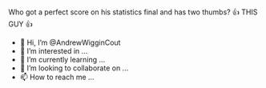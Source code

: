 Who got a perfect score on his statistics final and has two thumbs? 👍 THIS GUY 👍
- 👋 Hi, I’m @AndrewWigginCout
- 👀 I’m interested in ...
- 🌱 I’m currently learning ...
- 💞️ I’m looking to collaborate on ...
- 📫 How to reach me ...

<!---
AndrewWigginCout/AndrewWigginCout is a ✨ special ✨ repository because its `README.md` (this file) appears on your GitHub profile.
You can click the Preview link to take a look at your changes.
--->
